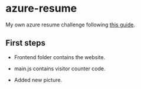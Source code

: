 # azure-resume
My own azure resume challenge following [this guide](https://cloudresumechallenge.dev/docs/the-challenge/azure/).

## First steps

- Frontend folder contains the website.
- main.js contains visitor counter code.

- Added new picture.